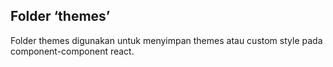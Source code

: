 ## Folder ‘themes’

Folder themes digunakan untuk menyimpan themes atau custom style pada component-component react.
